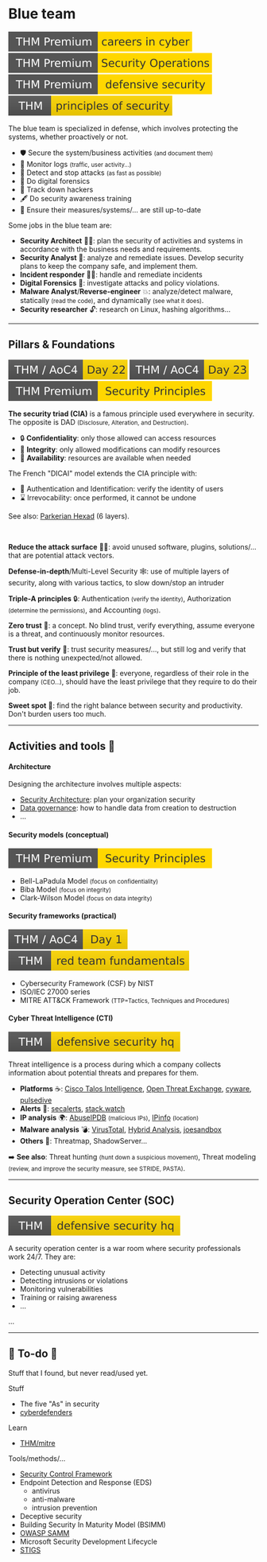 # Blue team

[![careersincyber](../../_badges/thmp/careersincyber.svg)](https://tryhackme.com/room/careersincyber)
[![securityoperations](../../_badges/thmp/securityoperations.svg)](https://tryhackme.com/room/securityoperations)
[![defensivesecurity](../../_badges/thmp/defensivesecurity.svg)](https://tryhackme.com/room/defensivesecurity)
[![principlesofsecurity](../../_badges/thm/principlesofsecurity.svg)](https://tryhackme.com/room/principlesofsecurity)

<div class="row row-cols-lg-2"><div>

The blue team is specialized in defense, which involves protecting the systems, whether proactively or not.

* 🛡️ Secure the system/business activities <small>(and document them)</small>
* 🔎 Monitor logs <small>(traffic, user activity...)</small>
* 👮 Detect and stop attacks <small>(as fast as possible)</small>
* 🚓 Do digital forensics
* 🐬 Track down hackers
* 🖋️ Do security awareness training
* 🔁 Ensure their measures/systems/... are still up-to-date
</div><div>

Some jobs in the blue team are:

* **Security Architect** 👷‍♂️: plan the security of activities and systems in accordance with the business needs and requirements.
* **Security Analyst** 📝: analyze and remediate issues. Develop security plans to keep the company safe, and implement them.
* **Incident responder** 🧑‍🚒: handle and remediate incidents
* **Digital Forensics** 🔎: investigate attacks and policy violations.
* **Malware Analyst**/**Reverse-engineer** 💥: analyze/detect malware, statically <small>(read the code)</small>, and dynamically <small>(see what it does)</small>.
* **Security researcher** 🔓: research on Linux, hashing algorithms...
</div></div>

<hr class="sep-both">

## Pillars & Foundations

[![adventofcyber4](../../_badges/thm/adventofcyber4/day22.svg)](https://tryhackme.com/room/adventofcyber4)
[![adventofcyber4](../../_badges/thm/adventofcyber4/day23.svg)](https://tryhackme.com/room/adventofcyber4)
[![securityprinciples](../../_badges/thmp/securityprinciples.svg)](https://tryhackme.com/room/securityprinciples)

<div class="row row-cols-lg-2"><div>

**The security triad (CIA)** is a famous principle used everywhere in security. The opposite is DAD <small>(Disclosure, Alteration, and Destruction)</small>.

* 🔒 **Confidentiality**: only those allowed can access resources
* 🔎 **Integrity**: only allowed modifications can modify resources
* 📂 **Availability**: resources are available when needed

The French "DICAI" model extends the CIA principle with:

* 🔑 Authentication and Identification: verify the identity of users
* ⌛ Irrevocability: once performed, it cannot be undone

See also: [Parkerian Hexad](https://en.wikipedia.org/wiki/Parkerian_Hexad) (6 layers).

<br>

**Reduce the attack surface** 🏄‍♂️: avoid unused software, plugins, solutions/... that are potential attack vectors.
</div><div>

**Defense-in-depth**/Multi-Level Security 🕸️: use of multiple layers of security, along with various tactics, to slow down/stop an intruder

**Triple-A principles** 🔒: Authentication <small>(verify the identity)</small>, Authorization <small>(determine the permissions)</small>, and Accounting <small>(logs)</small>.

**Zero trust** 🔎: a concept. No blind trust, verify everything, assume everyone is a threat, and continuously monitor resources.

**Trust but verify** 📇: trust security measures/..., but still log and verify that there is nothing unexpected/not allowed.

**Principle of the least privilege** 👮: everyone, regardless of their role in the company <small>(CEO...)</small>, should have the least privilege that they require to do their job.

**Sweet spot** 🍭: find the right balance between security and productivity. Don't burden users too much.
</div></div>

<hr class="sep-both">

## Activities and tools 🤵

<div class="row row-cols-lg-2"><div>

#### Architecture

Designing the architecture involves multiple aspects:

* [Security Architecture](../architecture/architecture.md): plan your organization security
* [Data governance](../architecture/data.md): how to handle data from creation to destruction
* ...

#### Security models (conceptual)

[![securityprinciples](../../_badges/thmp/securityprinciples.svg)](https://tryhackme.com/room/securityprinciples)

* Bell-LaPadula Model <small>(focus on confidentiality)</small>
* Biba Model <small>(focus on integrity)</small>
* Clark-Wilson Model <small>(focus on data integrity)</small>

#### Security frameworks (practical)

[![adventofcyber4](../../_badges/thm/adventofcyber4/day1.svg)](https://tryhackme.com/room/adventofcyber4)
[![redteamfundamentals](../../_badges/thm/redteamfundamentals.svg)](https://tryhackme.com/room/redteamfundamentals)

* Cybersecurity Framework (CSF) by NIST
* ISO/IEC 27000 series
* MITRE ATT&CK Framework <small>(TTP=Tactics, Techniques and Procedures)</small>
</div><div>

#### Cyber Threat Intelligence (CTI)

[![defensivesecurityhq](../../_badges/thm/defensivesecurityhq.svg)](https://tryhackme.com/room/defensivesecurityhq)

Threat intelligence is a process during which a company collects information about potential threats and prepares for them.

* **Platforms** ☕: [Cisco Talos Intelligence](https://talosintelligence.com/), [Open Threat Exchange](https://otx.alienvault.com/), [cyware](https://cyware.com/), [pulsedive](https://pulsedive.com/)
* **Alerts** 📢: [secalerts](https://secalerts.co/), [stack.watch](https://stack.watch/)
* **IP analysis** 🌍: [AbuseIPDB](https://www.abuseipdb.com/) <small>(malicious IPs)</small>, [IPinfo](https://ipinfo.io/) <small>(location)</small>
* **Malware analysis** 💣: [VirusTotal](https://www.virustotal.com), [Hybrid Analysis](https://www.hybrid-analysis.com/), [joesandbox](https://www.joesandbox.com/#windows)
* **Others** 🎹: Threatmap, ShadowServer...

➡️ **See also**: Threat hunting <small>(hunt down a suspicious movement)</small>, Threat modeling <small>(review, and improve the security measure, see STRIDE, PASTA)</small>.
</div></div>

<hr class="sep-both">

## Security Operation Center (SOC)

[![defensivesecurityhq](../../_badges/thm/defensivesecurityhq.svg)](https://tryhackme.com/room/defensivesecurityhq)

<div class="row row-cols-lg-2"><div>

A security operation center is a war room where security professionals work 24/7. They are:

* Detecting unusual activity
* Detecting intrusions or violations
* Monitoring vulnerabilities
* Training or raising awareness
* ...
</div><div>

...
</div></div>

<hr class="sep-both">

## 👻 To-do 👻

Stuff that I found, but never read/used yet.

<div class="row row-cols-lg-2"><div>

Stuff

* The five "As" in security
* [cyberdefenders](https://cyberdefenders.org/)

Learn

* [THM/mitre](https://tryhackme.com/room/mitre)
</div><div>

Tools/methods/...

* [Security Control Framework](https://securecontrolsframework.com/)
* Endpoint Detection and Response (EDS)
    * antivirus
    * anti-malware
    * intrusion prevention
* Deceptive security
* Building Security In Maturity Model (BSIMM)
* [OWASP SAMM](https://owaspsamm.org/)
* Microsoft Security Development Lifecycle
* [STIGS](https://public.cyber.mil/stigs/)
</div></div>